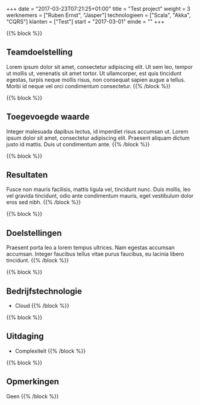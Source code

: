 +++
date = "2017-03-23T07:21:25+01:00"
title = "Test project"
weight = 3
werknemers = ["Ruben Ernst", "Jasper"]
technologieen = ["Scala", "Akka", "CQRS"]
klanten = ["Test"]
start = "2017-03-01"
einde = ""
+++

{{% block %}}
## Teamdoelstelling
Lorem ipsum dolor sit amet, consectetur adipiscing elit. Ut sem leo, tempor ut mollis ut, venenatis sit amet tortor. Ut ullamcorper, est quis tincidunt egestas, turpis neque mollis risus, non consequat sapien augue a tellus. Morbi id neque vel orci condimentum consectetur.
{{% /block %}}

{{% block %}}
## Toegevoegde waarde

Integer malesuada dapibus lectus, id imperdiet risus accumsan ut. Lorem ipsum dolor sit amet, consectetur adipiscing elit. Praesent aliquam dictum justo id mattis. Duis ut condimentum ante. 
{{% /block %}}

{{% block %}}
## Resultaten

Fusce non mauris facilisis, mattis ligula vel, tincidunt nunc. Duis mollis, leo vel gravida tincidunt, odio ante condimentum mauris, eget vestibulum dolor eros sed nibh. 
{{% /block %}}

{{% block %}}
## Doelstellingen

Praesent porta leo a lorem tempus ultrices. Nam egestas accumsan accumsan. Integer faucibus tellus vitae purus faucibus, eu lacinia libero tincidunt. 
{{% /block %}}

{{% block %}}
## Bedrijfstechnologie

* Cloud
{{% /block %}}

{{% block %}}
## Uitdaging

* Complexiteit
{{% /block %}}

{{% block %}}
## Opmerkingen

Geen
{{% /block %}}
